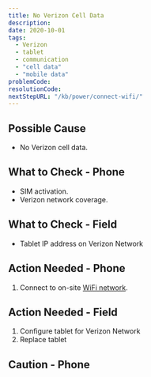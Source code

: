 ```yaml
---
title: No Verizon Cell Data
description:
date: 2020-10-01
tags:
  - Verizon
  - tablet
  - communication
  - "cell data"
  - "mobile data"
problemCode: 
resolutionCode: 
nextStepURL: "/kb/power/connect-wifi/"
---
```

## Possible Cause

- No Verizon cell data.

## What to Check - Phone

- SIM activation.
- Verizon network coverage.

## What to Check - Field

- Tablet IP address on Verizon Network

## Action Needed - Phone

1) Connect to on-site [WiFi network](/kb/power/connect-wifi/).

## Action Needed - Field

1) Configure tablet for Verizon Network
2) Replace tablet


## Caution - Phone
